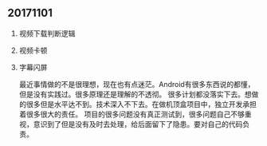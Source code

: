 ## 20171101

   1. 视频下载判断逻辑
   2. 视频卡顿
   3. 字幕闪屏

      最近事情做的不是很理想，现在也有点迷茫。Android有很多东西说的都懂，但是没有实践过。很多原理还是理解的不透彻。
   很多计划都没落实下去。想做的很多但是水平达不到。技术深入不下去。在做机顶盒项目中，独立开发承担着很多很大的责任。
      项目的很多问题没有真正测试到，很多问题自己不够重视，意识到了但是没有及时去处理，给后面留下了隐患。要对自己的代码负责。
